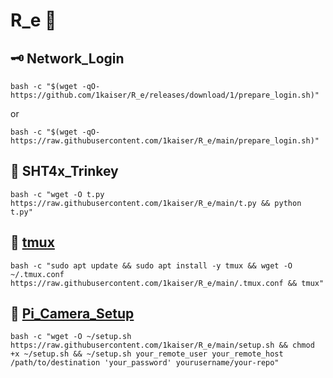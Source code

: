 # R_e 🎄

## 🗝️ Network_Login
```
bash -c "$(wget -qO-  https://github.com/1kaiser/R_e/releases/download/1/prepare_login.sh)"
```
or
```
bash -c "$(wget -qO-  https://raw.githubusercontent.com/1kaiser/R_e/main/prepare_login.sh)"
```

## 🧪 SHT4x_Trinkey 
```
bash -c "wget -O t.py https://raw.githubusercontent.com/1kaiser/R_e/main/t.py && python t.py"
```
## 📃 [tmux](https://github.com/tmux/tmux)
```
bash -c "sudo apt update && sudo apt install -y tmux && wget -O ~/.tmux.conf https://raw.githubusercontent.com/1kaiser/R_e/main/.tmux.conf && tmux"
```
## 📸 [Pi_Camera_Setup](https://www.raspberrypi.com/documentation/computers/camera_software.html)
```
bash -c "wget -O ~/setup.sh https://raw.githubusercontent.com/1kaiser/R_e/main/setup.sh && chmod +x ~/setup.sh && ~/setup.sh your_remote_user your_remote_host /path/to/destination 'your_password' yourusername/your-repo"
```
